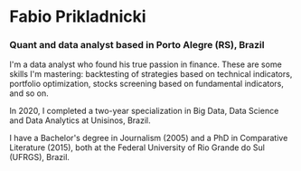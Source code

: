 # Fabio Prikladnicki

### Quant and data analyst based in Porto Alegre (RS), Brazil

I'm a data analyst who found his true passion in finance. These are some skills I'm mastering: backtesting of strategies based on technical indicators, portfolio optimization, stocks screening based on fundamental indicators, and so on. 

In 2020, I completed a two-year specialization in Big Data, Data Science and Data Analytics at Unisinos, Brazil.

I have a Bachelor's degree in Journalism (2005) and a PhD in Comparative Literature (2015), both at the Federal University of Rio Grande do Sul (UFRGS), Brazil.

